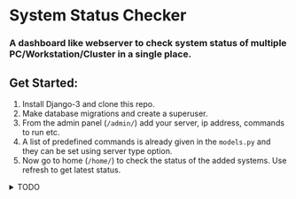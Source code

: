 # System Status Checker
### A dashboard like webserver to check system status of multiple PC/Workstation/Cluster in a single place. 


## Get Started:
1. Install Django-3 and clone this repo.
2. Make database migrations and create a superuser.
3. From the admin panel (`/admin/`) add your server, ip address, commands to run etc.
4. A list of predefined commands is already given in the `models.py` and they can be set using server type option.
5. Now go to home (`/home/`) to check the status of the added systems. Use refresh to get latest status.

<details>
  <summary>TODO</summary>
1. Make request asynchronous.
2. Continuous update status in chunks.
</details>